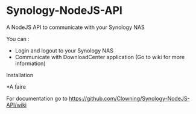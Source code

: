 # Synology-NodeJS-API
A NodeJS API to communicate with your Synology NAS



You can : 

- Login and logout to your Synology NAS
- Communicate with DownloadCenter application (Go to wiki for more information)




Installation

*A faire



For documentation go to https://github.com/Clowning/Synology-NodeJS-API/wiki